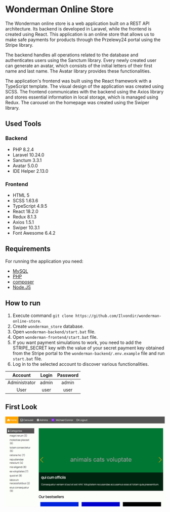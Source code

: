 # Wonderman Online Store

The Wonderman online store is a web application built on a REST API architecture. Its backend is developed in Laravel, while the frontend is created using React. This application is an online store that allows us to make safe payments for products through the Przelewy24 portal using the Stripe library.

The backend handles all operations related to the database and authenticates users using the Sanctum library. Every newly created user can generate an avatar, which consists of the initial letters of their first name and last name. The Avatar library provides these functionalities.

The application's frontend was built using the React framework with a TypeScript template. The visual design of the application was created using SCSS. The frontend communicates with the backend using the Axios library and stores essential information in local storage, which is managed using Redux. The carousel on the homepage was created using the Swiper library.



## Used Tools

### Backend
- PHP 8.2.4
- Laravel 10.24.0
- Sanctum 3.3.1
- Avatar 5.0.0
- IDE Helper 2.13.0
### Frontend
- HTML 5
- SCSS 1.63.6
- TypeScript 4.9.5
- React 18.2.0
- Redux 8.1.3
- Axios 1.5.1
- Swiper 10.3.1
- Font Awesome 6.4.2

## Requirements

For running the application you need:

- [MySQL](https://www.mysql.com)
- [PHP](https://www.php.net/manual/en/install.windows.php)
- [composer](https://getcomposer.org)
- [Node.JS](https://nodejs.org/en)

## How to run

1. Execute command `git clone https://github.com/Ilvondir/wonderman-online-store`.
2. Create `wonderman_store` database.
3. Open `wonderman-backend/start.bat` file.
4. Open `wonderman-frontend/start.bat` file.
5. If you want payment simulations to work, you need to add the STRIPE_SECRET key with the value of your secret payment key obtained from the Stripe portal to the `wonderman-backend/.env.example` file and run `start.bat` file.
6. Log in to the selected account to discover various functionalities.

| Account       	| Login	      |   Password 	|
|:---------------:|:-----------:|:-----------:|
| Administrator   | admin      	|  admin   	  | 
| User          	| user      	|  user       |


## First Look

![firstlook](img/firstlook.png?raw=true)
